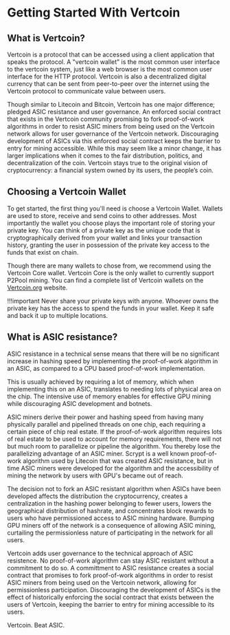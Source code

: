 # Getting Started With Vertcoin

## What is Vertcoin?

Vertcoin is a protocol that can be accessed using a client application that speaks the protocol. A "vertcoin wallet" is the most common user interface to the vertcoin system, just like a web browser is the most common user interface for the HTTP protocol. Vertcoin is also a decentralized digital currency that can be sent from peer-to-peer over the internet using the Vertcoin protocol to communicate value between users. 

Though similar to Litecoin and Bitcoin, Vertcoin has one major difference; pledged ASIC resistance and user governance. An enforced social contract that exists in the Vertcoin community promising to fork proof-of-work algorithms in order to resist ASIC miners from being used on the Vertcoin network allows for user governance of the Vertcoin network. Discouraging development of ASICs via this enforced social contract keeps the barrier to entry for mining accessible. While this may seem like a minor change, it has larger implications when it comes to the fair distribution, politics, and decentralization of the coin. Vertcoin stays true to the original vision of cryptocurrency: a financial system owned by its users, the people’s coin.

## Choosing a Vertcoin Wallet

To get started, the first thing you'll need is choose a Vertcoin Wallet. Wallets are used to store, receive and send coins to other addresses. Most importantly the wallet you choose plays the important role of storing your private key. You can think of a private key as the unique code that is cryptographically derived from your wallet and links your transaction history, granting the user in possession of the private key access to the funds that exist on chain.

Though there are many wallets to chose from, we recommend using the Vertcoin Core wallet. Vertcoin Core is the only wallet to currently support P2Pool mining. You can find a complete list of Vertcoin wallets on the [Vertcoin.org](https://vertcoin.org/download/) website.

!!!important
     Never share your private keys with anyone. Whoever owns the private key has the access to spend the funds in your wallet. Keep it safe and back it up to multiple locations.

## What is ASIC resistance?

ASIC resistance in a technical sense means that there will be no significant increase in hashing speed by implementing the proof-of-work algorithm in an ASIC, as compared to a CPU based proof-of-work implementation.

This is usually achieved by requiring a lot of memory, which when implementing this on an ASIC, translates to needing lots of physical area on the chip. The intensive use of memory enables for effective GPU mining while discouraging ASIC development and botnets.

ASIC miners derive their power and hashing speed from having many physically parallel and pipelined threads on one chip, each requiring a certain piece of chip real estate. If the proof-of-work algorithm requires lots of real estate to be used to account for memory requirements, there will not but much room to parallelize or pipeline the algorithm. You thereby lose the parallelizing advantage of an ASIC miner. Scrypt is a well known proof-of-work algorithm used by Litecoin that was created ASIC resistance, but in time ASIC miners were developed for the algorithm and the accessibility of mining the network by users with GPU's became out of reach. 

The decision not to fork an ASIC resistant algorithm when ASICs have been developed affects the distribution the cryptocurrency, creates a centralization in the hashing power belonging to fewer users, lowers the geographical distribution of hashrate, and concentrates block rewards to users who have permissioned access to ASIC mining hardware. Bumping GPU miners off of the network is a consequence of allowing ASIC mining, curtailing the permissionless nature of participating in the network for all users. 

Vertcoin adds user governance to the technical approach of ASIC resistence. No proof-of-work algorithm can stay ASIC resistant without a commitment to do so. A committment to ASIC resistance creates a social contract that promises to fork proof-of-work algorithms in order to resist ASIC miners from being used on the Vertcoin network, allowing for permissionless participation. Discouraging the development of ASICs is the effect of historically enforcing the social contract that exists between the users of Vertcoin, keeping the barrier to entry for mining accessible to its users. 

Vertcoin. Beat ASIC. 
